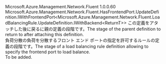 <Type Name="IWithFrontendPort&lt;ReturnT&gt;" FullName="Microsoft.Azure.Management.Network.Fluent.LoadBalancingRule.UpdateDefinition.IWithFrontendPort&lt;ReturnT&gt;">
  <TypeSignature Language="C#" Value="public interface IWithFrontendPort&lt;ReturnT&gt; : Microsoft.Azure.Management.Network.Fluent.HasFrontendPort.UpdateDefinition.IWithFrontendPort&lt;Microsoft.Azure.Management.Network.Fluent.LoadBalancingRule.UpdateDefinition.IWithBackend&lt;ReturnT&gt;&gt;" />
  <TypeSignature Language="ILAsm" Value=".class public interface auto ansi abstract IWithFrontendPort`1&lt;ReturnT&gt; implements class Microsoft.Azure.Management.Network.Fluent.HasFrontendPort.UpdateDefinition.IWithFrontendPort`1&lt;class Microsoft.Azure.Management.Network.Fluent.LoadBalancingRule.UpdateDefinition.IWithBackend`1&lt;!ReturnT&gt;&gt;" />
  <TypeSignature Language="DocId" Value="T:Microsoft.Azure.Management.Network.Fluent.LoadBalancingRule.UpdateDefinition.IWithFrontendPort`1" />
  <TypeSignature Language="VB.NET" Value="Public Interface IWithFrontendPort(Of ReturnT)&#xA;Implements IWithFrontendPort(Of IWithBackend(Of ReturnT))" />
  <TypeSignature Language="F#" Value="type IWithFrontendPort&lt;'ReturnT&gt; = interface&#xA;    interface IWithFrontendPort&lt;IWithBackend&lt;'ReturnT&gt;&gt;" />
  <AssemblyInfo>
    <AssemblyName>Microsoft.Azure.Management.Network.Fluent</AssemblyName>
    <AssemblyVersion>1.0.0.60</AssemblyVersion>
  </AssemblyInfo>
  <TypeParameters>
    <TypeParameter Name="ParentT" />
  </TypeParameters>
  <Interfaces>
    <Interface>
      <InterfaceName>Microsoft.Azure.Management.Network.Fluent.HasFrontendPort.UpdateDefinition.IWithFrontendPort&lt;Microsoft.Azure.Management.Network.Fluent.LoadBalancingRule.UpdateDefinition.IWithBackend&lt;ReturnT&gt;&gt;</InterfaceName>
    </Interface>
  </Interfaces>
  <Docs>
    <typeparam name="ReturnT"><span data-ttu-id="15762-101">この定義をアタッチした後に戻るに親の定義の段階です。</span><span class="sxs-lookup"><span data-stu-id="15762-101">The stage of the parent definition to return to after attaching this definition.</span></span></typeparam>
    <summary>
            <span data-ttu-id="15762-102">負荷分散の負荷を分散するフロント エンド ポートの指定を許可するルールの定義の段階です。</span><span class="sxs-lookup"><span data-stu-id="15762-102">The stage of a load balancing rule definition allowing to specify the frontend port to load balance.</span></span>
            </summary>
    <remarks>To be added.</remarks>
  </Docs>
  <Members />
</Type>